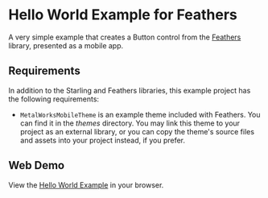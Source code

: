# Hello World Example for Feathers

A very simple example that creates a Button control from the [Feathers](http://feathersui.com/) library, presented as a mobile app.

## Requirements

In addition to the Starling and Feathers libraries, this example project has the following requirements:

* `MetalWorksMobileTheme` is an example theme included with Feathers. You can find it in the _themes_ directory. You may link this theme to your project as an external library, or you can copy the theme's source files and assets into your project instead, if you prefer.

## Web Demo

View the [Hello World Example](http://feathersui.com/examples/hello-world/) in your browser.